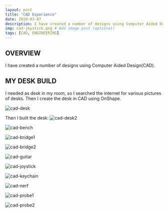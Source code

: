 ```yaml
---
layout: post
title: "CAD Experience"
date: 2020-03-07
description: I have created a number of designs using Computer Aided Design(CAD). # Add post description (optional)
img: cad-joystick.png # Add image post (optional)
tags: [CAD, ENGINEERING]
---
```





## OVERVIEW

I have created a number of designs using Computer Aided Design(CAD).

## MY DESK BUILD

I needed as desk in my room, so I searched the internet for various pictures of desks.  Then I create the desk in CAD using OnShape. 

![cad-desk](http://natgrrl.github.io/assets/img/cad-desk.png)

Then I built the desk:
![cad-desk2](http://natgrrl.github.io/assets/img/cad-desk2.jpg)

![cad-bench](http://natgrrl.github.io/assets/img/cad-bench.png)

![cad-bridge1](http://natgrrl.github.io/assets/img/cad-bridge1.png)

![cad-bridge2](http://natgrrl.github.io/assets/img/cad-bridge2.png)

![cad-guitar](http://natgrrl.github.io/assets/img/cad-guitar.png)

![cad-joystick](http://natgrrl.github.io/assets/img/cad-joystick.png)

![cad-keychain](http://natgrrl.github.io/assets/img/cad-keychain.png)

![cad-nerf](http://natgrrl.github.io/assets/img/cad-nerf.png)

![cad-probe1](http://natgrrl.github.io/assets/img/cad-probe1.png)

![cad-probe2](http://natgrrl.github.io/assets/img/cad-probe2.png)
